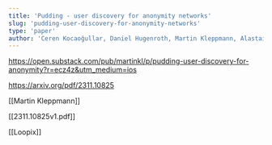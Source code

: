 ```yaml
---
title: 'Pudding - user discovery for anonymity networks'
slug: 'pudding-user-discovery-for-anonymity-networks'
type: 'paper'
author: 'Ceren Kocaoğullar, Daniel Hugenroth, Martin Kleppmann, Alastair R. Beresford'
---
```


https://open.substack.com/pub/martinkl/p/pudding-user-discovery-for-anonymity?r=ecz4z&utm_medium=ios

https://arxiv.org/pdf/2311.10825

[[Martin Kleppmann]]

[[2311.10825v1.pdf]]

[[Loopix]]